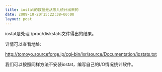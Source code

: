 ```yaml
---
title: iostat的数据是从哪儿统计出来的
date: 2009-10-20T15:22:38+00:00
layout: post
---
```

iostat是处理 /proc/diskstats文件得出的结果。

详情可以查看地址:
  
http://tomoyo.sourceforge.jp/cgi-bin/lxr/source/Documentation/iostats.txt

我们可以按照同样方法不安装iostat，编写自己的I/O情况统计软件。
